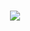 <p align="center"><br>
  <a href="https://github.com/killerclaws12">
    <img src="https://lanyard.cnrad.dev/api/719660045817872394"/>
     </a>
